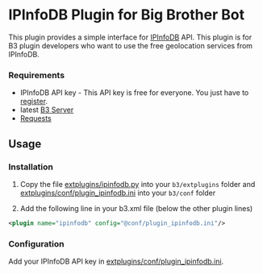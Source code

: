 IPInfoDB Plugin for Big Brother Bot
===================================

This plugin provides a simple interface for [IPInfoDB](http://ipinfodb.com) API.
This plugin is for B3 plugin developers who want to use the free geolocation services from IPInfoDB.

### Requirements
- IPInfoDB API key - This API key is free for everyone. You just have to [register](http://ipinfodb.com/register.php).
- latest [B3 Server](http://bigbrotherbot.net)
- [Requests](http://docs.python-requests.org/en/latest/user/install/#install)

Usage
-----

### Installation
1. Copy the file [extplugins/ipinfodb.py](extplugins/ipinfodb.py) into your `b3/extplugins` folder and
[extplugins/conf/plugin_ipinfodb.ini](extplugins/conf/plugin_ipinfodb.ini) into your `b3/conf` folder

2. Add the following line in your b3.xml file (below the other plugin lines)
  ```xml
  <plugin name="ipinfodb" config="@conf/plugin_ipinfodb.ini"/>
  ```

### Configuration
Add your IPInfoDB API key in [extplugins/conf/plugin_ipinfodb.ini](extplugins/conf/plugin_ipinfodb.ini).
